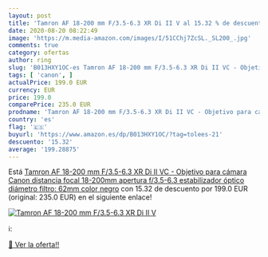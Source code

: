 ```yaml
---
layout: post
title: 'Tamron AF 18-200 mm F/3.5-6.3 XR Di II V al 15.32 % de descuento'
date: 2020-08-20 08:22:49
image: 'https://m.media-amazon.com/images/I/51CChj7ZcSL._SL200_.jpg'
comments: true
category: ofertas
author: ring
slug: 'B013HXY1OC-es Tamron AF 18-200 mm F/3.5-6.3 XR Di II VC - Objetivo para...'
tags: [ 'canon', ]
actualPrice: 199.0 EUR
currency: EUR
price: 199.0
comparePrice: 235.0 EUR
prodname: 'Tamron AF 18-200 mm F/3.5-6.3 XR Di II VC - Objetivo para cámara Canon  distancia focal 18-200mm  apertura f/3.5-6.3  estabilizador óptico  diámetro filtro: 62mm   color negro'
country: 'es'
flag: '🇪🇸'
buyurl: 'https://www.amazon.es/dp/B013HXY1OC/?tag=tolees-21'
descuento: '15.32'
average: '199.28875'
---
```


Está [Tamron AF 18-200 mm F/3.5-6.3 XR Di II VC - Objetivo para cámara Canon  distancia focal 18-200mm  apertura f/3.5-6.3  estabilizador óptico  diámetro filtro: 62mm   color negro](https://www.amazon.es/dp/B013HXY1OC/?tag=tolees-21) con 15.32 de descuento por 199.0 EUR (original: 235.0 EUR) en el siguiente enlace!

[![Tamron AF 18-200 mm F/3.5-6.3 XR Di II V](https://m.media-amazon.com/images/I/51CChj7ZcSL._SL200_.jpg)](https://www.amazon.es/dp/B013HXY1OC/?tag=tolees-21)

ℹ️:


[🛒 Ver la oferta!!](https://www.amazon.es/dp/B013HXY1OC/?tag=tolees-21)
